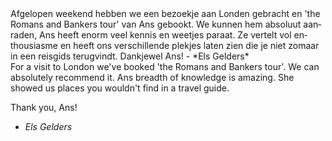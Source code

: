 <div lang="nl">
Afgelopen weekend hebben we een bezoekje aan Londen gebracht en 'the Romans and Bankers tour' van Ans gebookt. We kunnen hem absoluut aanraden, Ans heeft enorm veel kennis en weetjes paraat. Ze vertelt vol enthousiasme en heeft ons verschillende plekjes laten zien die je niet zomaar in een reisgids terugvindt. Dankjewel Ans!
- *Els Gelders*
</div>

<div lang="en">
For a visit to London we've booked 'the Romans and Bankers tour'. We can absolutely recommend it. Ans breadth of knowledge is amazing. She showed
us places you wouldn't find in a travel guide.

Thank you, Ans!
- *Els Gelders*
</div>
